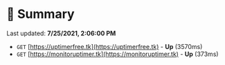 # 📖 Summary
Last updated: **7/25/2021, 2:06:00 PM**

- `GET` [https://uptimerfree.tk](https://uptimerfree.tk) - **Up** (3570ms)
- `GET` [https://monitoruptimer.tk](https://monitoruptimer.tk) - **Up** (373ms)
